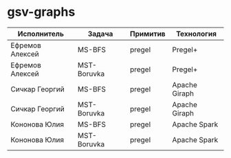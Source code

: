 # gsv-graphs

| Исполнитель      | Задача        | Примитив | Технология    |
|------------------|---------------|----------|---------------|
| Ефремов Алексей  | MS-BFS        | pregel   | Pregel+       |
| Ефремов Алексей  | MST-Boruvka   | pregel   | Pregel+       |
| Сичкар Георгий   | MS-BFS        | pregel   | Apache Giraph |
| Сичкар Георгий   | MST-Boruvka   | pregel   | Apache Giraph |
| Кононова Юлия    | MS-BFS        | pregel   | Apache Spark  |
| Кононова Юлия    | MST-Boruvka   | pregel   | Apache Spark  |

